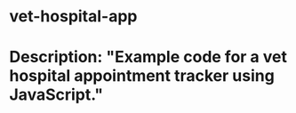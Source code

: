 # vet-hospital-app
# Description: "Example code for a vet hospital appointment tracker using JavaScript."
